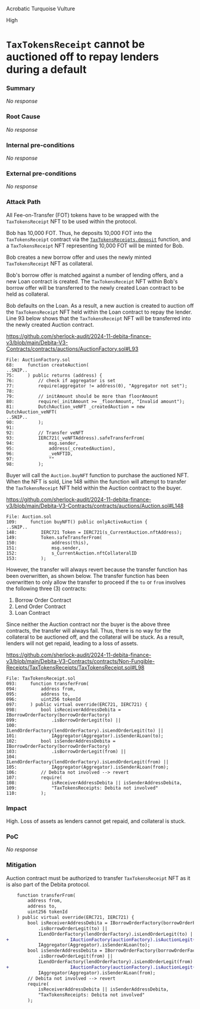 Acrobatic Turquoise Vulture

High

# `TaxTokensReceipt` cannot be auctioned off to repay lenders during a default

### Summary

_No response_

### Root Cause

_No response_

### Internal pre-conditions

_No response_

### External pre-conditions

_No response_

### Attack Path

All Fee-on-Transfer (FOT) tokens have to be wrapped with the `TaxTokensReceipt` NFT to be used within the protocol.

Bob has 10,000 FOT. Thus, he deposits 10,000 FOT into the `TaxTokensReceipt` contract via the [`TaxTokensReceipts.deposit`](https://github.com/sherlock-audit/2024-11-debita-finance-v3/blob/main/Debita-V3-Contracts/contracts/Non-Fungible-Receipts/TaxTokensReceipts/TaxTokensReceipt.sol#L59) function, and a `TaxTokensReceipt` NFT representing 10,000 FOT will be minted for Bob.

Bob creates a new borrow offer and uses the newly minted `TaxTokensReceipt` NFT as collateral.

Bob's borrow offer is matched against a number of lending offers, and a new Loan contract is created. The `TaxTokensReceipt` NFT within Bob's borrow offer will be transferred to the newly created Loan contract to be held as collateral.

Bob defaults on the Loan. As a result, a new auction is created to auction off the  `TaxTokensReceipt` NFT held within the Loan contract to repay the lender. Line 93 below shows that the  `TaxTokensReceipt` NFT will be transferred into the newly created Auction contract.

https://github.com/sherlock-audit/2024-11-debita-finance-v3/blob/main/Debita-V3-Contracts/contracts/auctions/AuctionFactory.sol#L93

```solidity
File: AuctionFactory.sol
68:     function createAuction(
..SNIP..
75:     ) public returns (address) {
76:         // check if aggregator is set
77:         require(aggregator != address(0), "Aggregator not set");
78: 
79:         // initAmount should be more than floorAmount
80:         require(_initAmount >= _floorAmount, "Invalid amount");
81:         DutchAuction_veNFT _createdAuction = new DutchAuction_veNFT(
..SNIP..
90:         );
91: 
92:         // Transfer veNFT
93:         IERC721(_veNFTAddress).safeTransferFrom(
94:             msg.sender,
95:             address(_createdAuction),
96:             _veNFTID,
97:             ""
98:         );
```

Buyer will call the `Auction.buyNFT` function to purchase the auctioned NFT. When the NFT is sold, Line 148 within the function will attempt to transfer the `TaxTokensReceipt` NFT held within the Auction contract to the buyer.

https://github.com/sherlock-audit/2024-11-debita-finance-v3/blob/main/Debita-V3-Contracts/contracts/auctions/Auction.sol#L148

```solidity
File: Auction.sol
109:     function buyNFT() public onlyActiveAuction {
..SNIP..
148:         IERC721 Token = IERC721(s_CurrentAuction.nftAddress);
149:         Token.safeTransferFrom(
150:             address(this),
151:             msg.sender,
152:             s_CurrentAuction.nftCollateralID
153:         );
```

However, the transfer will always revert because the transfer function has been overwritten, as shown below. The transfer function has been overwritten to only allow the transfer to proceed if the `to` or `from` involves the following three (3) contracts:

1. Borrow Order Contract
2. Lend Order Contract
3. Loan Contract

Since neither the Auction contract nor the buyer is the above three contracts, the transfer will always fail. Thus, there is no way for the collateral to be auctioned off, and the collateral will be stuck. As a result, lenders will not get repaid, leading to a loss of assets.

https://github.com/sherlock-audit/2024-11-debita-finance-v3/blob/main/Debita-V3-Contracts/contracts/Non-Fungible-Receipts/TaxTokensReceipts/TaxTokensReceipt.sol#L98

```solidity
File: TaxTokensReceipt.sol
093:     function transferFrom(
094:         address from,
095:         address to,
096:         uint256 tokenId
097:     ) public virtual override(ERC721, IERC721) {
098:         bool isReceiverAddressDebita = IBorrowOrderFactory(borrowOrderFactory)
099:             .isBorrowOrderLegit(to) ||
100:             ILendOrderFactory(lendOrderFactory).isLendOrderLegit(to) ||
101:             IAggregator(Aggregator).isSenderALoan(to);
102:         bool isSenderAddressDebita = IBorrowOrderFactory(borrowOrderFactory)
103:             .isBorrowOrderLegit(from) ||
104:             ILendOrderFactory(lendOrderFactory).isLendOrderLegit(from) ||
105:             IAggregator(Aggregator).isSenderALoan(from);
106:         // Debita not involved --> revert
107:         require(
108:             isReceiverAddressDebita || isSenderAddressDebita,
109:             "TaxTokensReceipts: Debita not involved"
110:         );
```

### Impact

High. Loss of assets as lenders cannot get repaid, and collateral is stuck.

### PoC

_No response_

### Mitigation

Auction contract must be authorized to transfer `TaxTokensReceipt` NFT as it is also part of the Debita protocol.

```diff
    function transferFrom(
        address from,
        address to,
        uint256 tokenId
    ) public virtual override(ERC721, IERC721) {
        bool isReceiverAddressDebita = IBorrowOrderFactory(borrowOrderFactory)
            .isBorrowOrderLegit(to) ||
            ILendOrderFactory(lendOrderFactory).isLendOrderLegit(to) ||
+						IAuctionFactory(auctionFactory).isAuctionLegit(to) ||
            IAggregator(Aggregator).isSenderALoan(to);
        bool isSenderAddressDebita = IBorrowOrderFactory(borrowOrderFactory)
            .isBorrowOrderLegit(from) ||
            ILendOrderFactory(lendOrderFactory).isLendOrderLegit(from) ||
+						IAuctionFactory(auctionFactory).isAuctionLegit(from) ||
            IAggregator(Aggregator).isSenderALoan(from);
        // Debita not involved --> revert
        require(
            isReceiverAddressDebita || isSenderAddressDebita,
            "TaxTokensReceipts: Debita not involved"
        );
```